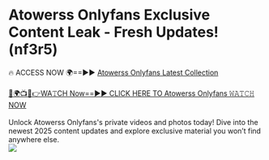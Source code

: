 # Atowerss Onlyfans Exclusive Content Leak - Fresh Updates! (nf3r5)

🔥 ACCESS NOW 🌍==►► <a href="https://tinyurl.com/kvy9nzfs" rel="nofollow">Atowerss Onlyfans Latest Collection</a>
<br><br>
[🔴🌍📺📱👉WA𝚃CH Now==►► CLICK HERE TO Atowerss Onlyfans 𝚆𝙰𝚃𝙲𝙷 NOW](https://tinyurl.com/kvy9nzfs)
<br><br>
Unlock Atowerss Onlyfans's private videos and photos today! Dive into the newest 2025 content updates and explore exclusive material you won’t find anywhere else.
<br>
<a href="https://tinyurl.com/kvy9nzfs" rel="nofollow" data-target="animated-image.originalLink"><img src="https://camo.githubusercontent.com/8a4f000d20f83aca3bf7ec5f350d767afa0574a8a352519fd8cfa583a6f93a33/68747470733a2f2f692e696d6775722e636f6d2f644a486b345a712e676966" data-canonical-src="https://i.imgur.com/dJHk4Zq.gif" style="max-width: 100%; display: inline-block;" data-target="animated-image.originalImage"></a>
<br>
